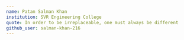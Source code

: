 ```yaml
---
name: Patan Salman Khan
institution: SVR Engineering College
quote: In order to be irreplaceable, one must always be different
github_user: salman-khan-216
---
```

